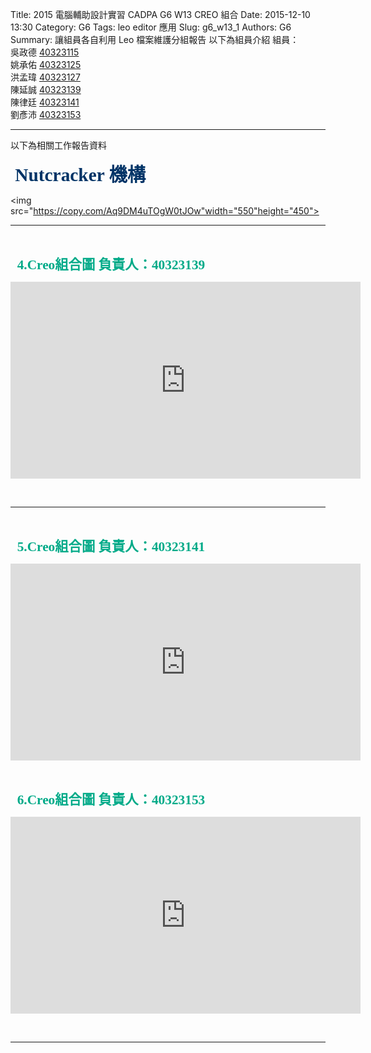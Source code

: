Title: 2015 電腦輔助設計實習 CADPA G6  W13  CREO 組合
Date: 2015-12-10 13:30
Category: G6
Tags: leo editor 應用
Slug: g6_w13_1
Authors: G6
Summary: 讓組員各自利用 Leo 檔案維護分組報告
以下為組員介紹
組員：<br />
吳政德  <a href="http://2015fallhw.github.io/2015fallcadpa/user/40323115/">40323115</a><br />
姚承佑  <a href="http://2015fallhw.github.io/2015fallcadpa/user/40323125/">40323125</a><br />
洪孟瑋  <a href="http://2015fallhw.github.io/2015fallcadpa/user/40323127/">40323127</a><br />
陳延誠  <a href="http://2015fallhw.github.io/2015fallcadpa/user/40323139/">40323139</a><br />
陳律廷  <a href="http://2015fallhw.github.io/2015fallcadpa/user/40323141/">40323141</a><br />
劉彥沛  <a href="http://2015fallhw.github.io/2015fallcadpa/user/40323153/">40323153</a><br />
<hr/>

以下為相關工作報告資料<br />

<span style="font-size: 22pt; font-family: 'arial black', 'avant garde';">&nbsp;<strong><span style="color: #003366;">Nutcracker 機構</span></strong></span>

<img src="https://copy.com/Aq9DM4uTOgW0tJOw"width="550"height="450">

<hr/>

<br />

<span style="font-size: 16pt; font-family: 'arial black', 'avant garde';">&nbsp;<strong><span style="color: #00AA88;">
4.Creo組合圖  負責人：40323139</span> 

<p>
<iframe width="560" height="315" src="https://www.youtube.com/embed/Jg_vneAQlgc" frameborder="0" allowfullscreen></iframe>
</p>

<br />

<hr/>

<br />

<span style="font-size: 16pt; font-family: 'arial black', 'avant garde';">&nbsp;<strong><span style="color: #00AA88;">
5.Creo組合圖  負責人：40323141</span> 

<p>
<iframe width="560" height="315" src="https://www.youtube.com/embed/FdydCM4RtpQ" frameborder="0" allowfullscreen></iframe>
</p>

<br />

<span style="font-size: 16pt; font-family: 'arial black', 'avant garde';">&nbsp;<strong><span style="color: #00AA88;">
6.Creo組合圖 負責人：40323153</span> 

<p>
<iframe width="560" height="315" src="https://www.youtube.com/embed/5-kzG6XvEpc" frameborder="0" allowfullscreen></iframe>
</p>

<br />

<hr/>

<br />


